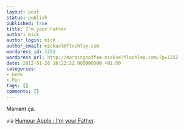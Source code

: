 ```yaml
---
layout: post
status: publish
published: true
title: I'm your Father
author: mick
author_login: mick
author_email: mickael@flochlay.com
wordpress_id: 1252
wordpress_url: http://morningcoffee.mickaelflochlay.com/?p=1252
date: 2012-01-26 16:22:22.000000000 +01:00
categories:
- Geek
- Fun
tags: []
comments: []
---
```

Marrant ça.

via <a href="http://www.geeek.org/humour-apple-i-m-your-father-406.html?utm_source=feedburner&amp;utm_medium=feed&amp;utm_campaign=Feed%3A+blog-de-geeek+%28Geeek%29&amp;utm_content=Google+Reader">Humour Apple : I'm your Father</a>.
